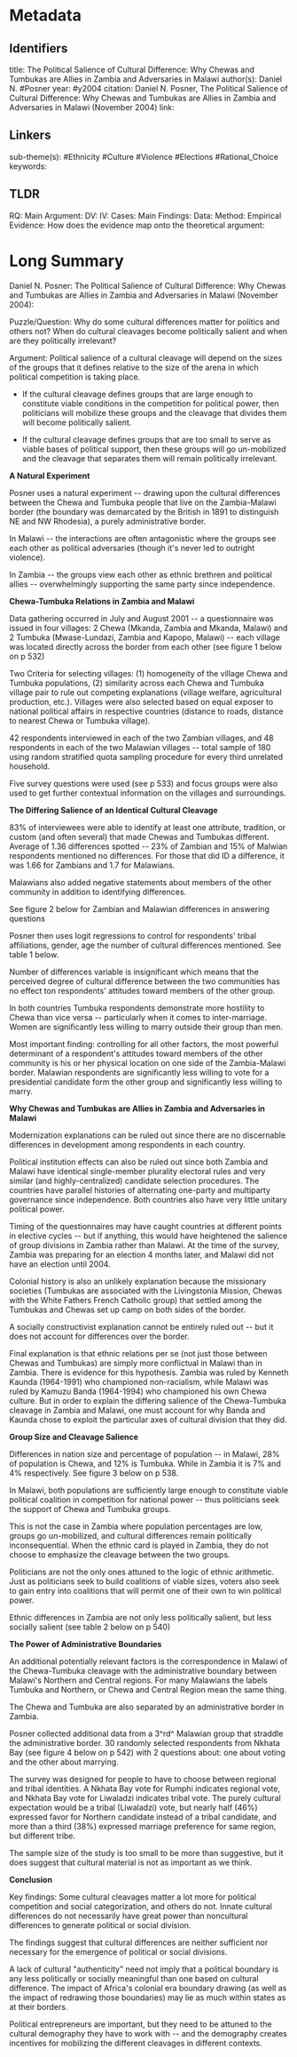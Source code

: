 # Metadata
## Identifiers
title: The Political Salience of Cultural Difference: Why Chewas and Tumbukas are Allies in Zambia and Adversaries in Malawi
author(s): Daniel N. #Posner
year: #y2004
citation: Daniel N. Posner, The Political Salience of Cultural Difference: Why Chewas and Tumbukas are Allies in Zambia and Adversaries in Malawi (November 2004)
link:

## Linkers

sub-theme(s): #Ethnicity #Culture #Violence #Elections #Rational_Choice 
keywords:

## TLDR

RQ:
Main Argument:
DV:
IV:
Cases:
Main Findings:
Data:
Method:
Empirical Evidence: 
How does the evidence map onto the theoretical argument: 

# Long Summary

Daniel N. Posner: The Political Salience of Cultural Difference: Why
Chewas and Tumbukas are Allies in Zambia and Adversaries in Malawi
(November 2004):

Puzzle/Question: Why do some cultural differences matter for politics
and others not? When do cultural cleavages become politically salient
and when are they politically irrelevant?

Argument: Political salience of a cultural cleavage will depend on the
sizes of the groups that it defines relative to the size of the arena in
which political competition is taking place.

-   If the cultural cleavage defines groups that are large enough to
    constitute viable conditions in the competition for political power,
    then politicians will mobilize these groups and the cleavage that
    divides them will become politically salient.

-   If the cultural cleavage defines groups that are too small to serve
    as viable bases of political support, then these groups will go
    un-mobilized and the cleavage that separates them will remain
    politically irrelevant.

**A Natural Experiment**

Posner uses a natural experiment -- drawing upon the cultural
differences between the Chewa and Tumbuka people that live on the
Zambia-Malawi border (the boundary was demarcated by the British in 1891
to distinguish NE and NW Rhodesia), a purely administrative border.

In Malawi -- the interactions are often antagonistic where the groups
see each other as political adversaries (though it's never led to
outright violence).

In Zambia -- the groups view each other as ethnic brethren and political
allies -- overwhelmingly supporting the same party since independence.

**Chewa-Tumbuka Relations in Zambia and Malawi**

Data gathering occurred in July and August 2001 -- a questionnaire was
issued in four villages: 2 Chewa (Mkanda, Zambia and Mkanda, Malawi) and
2 Tumbuka (Mwase-Lundazi, Zambia and Kapopo, Malawi) -- each village was
located directly across the border from each other (see figure 1 below
on p 532)

Two Criteria for selecting villages: (1) homogeneity of the village
Chewa and Tumbuka populations, (2) similarity across each Chewa and
Tumbuka village pair to rule out competing explanations (village
welfare, agricultural production, etc.). Villages were also selected
based on equal exposer to national political affairs in respective
countries (distance to roads, distance to nearest Chewa or Tumbuka
village).

42 respondents interviewed in each of the two Zambian villages, and 48
respondents in each of the two Malawian villages -- total sample of 180
using random stratified quota sampling procedure for every third
unrelated household.

Five survey questions were used (see p 533) and focus groups were also
used to get further contextual information on the villages and
surroundings.

**The Differing Salience of an Identical Cultural Cleavage**

83% of interviewees were able to identify at least one attribute,
tradition, or custom (and often several) that made Chewas and Tumbukas
different. Average of 1.36 differences spotted -- 23% of Zambian and 15%
of Malwian respondents mentioned no differences. For those that did ID a
difference, it was 1.66 for Zambians and 1.7 for Malawians.

Malawians also added negative statements about members of the other
community in addition to identifying differences.

See figure 2 below for Zambian and Malawian differences in answering
questions


Posner then uses logit regressions to control for respondents' tribal
affiliations, gender, age the number of cultural differences mentioned.
See table 1 below.


Number of differences variable is insignificant which means that the
perceived degree of cultural difference between the two communities has
no effect ton respondents' attitudes toward members of the other group.

In both countries Tumbuka respondents demonstrate more hostility to
Chewa than vice versa -- particularly when it comes to inter-marriage.
Women are significantly less willing to marry outside their group than
men.

Most important finding: controlling for all other factors, the most
powerful determinant of a respondent's attitudes toward members of the
other community is his or her physical location on one side of the
Zambia-Malawi border. Malawian respondents are significantly less
willing to vote for a presidential candidate form the other group and
significantly less willing to marry.

**Why Chewas and Tumbukas are Allies in Zambia and Adversaries in
Malawi**

Modernization explanations can be ruled out since there are no
discernable differences in development among respondents in each
country.

Political institution effects can also be ruled out since both Zambia
and Malawi have identical single-member plurality electoral rules and
very similar (and highly-centralized) candidate selection procedures.
The countries have parallel histories of alternating one-party and
multiparty governance since independence. Both countries also have very
little unitary political power.

Timing of the questionnaires may have caught countries at different
points in elective cycles -- but if anything, this would have heightened
the salience of group divisions in Zambia rather than Malawi. At the
time of the survey, Zambia was preparing for an election 4 months later,
and Malawi did not have an election until 2004.

Colonial history is also an unlikely explanation because the missionary
societies (Tumbukas are associated with the Livingstonia Mission, Chewas
with the White Fathers French Catholic group) that settled among the
Tumbukas and Chewas set up camp on both sides of the border.

A socially constructivist explanation cannot be entirely ruled out --
but it does not account for differences over the border.

Final explanation is that ethnic relations per se (not just those
between Chewas and Tumbukas) are simply more conflictual in Malawi than
in Zambia. There is evidence for this hypothesis. Zambia was ruled by
Kenneth Kaunda (1964-1991) who championed non-racialism, while Malawi
was ruled by Kamuzu Banda (1964-1994) who championed his own Chewa
culture. But in order to explain the differing salience of the
Chewa-Tumbuka cleavage in Zambia and Malawi, one must account for why
Banda and Kaunda chose to exploit the particular axes of cultural
division that they did.

**Group Size and Cleavage Salience**

Differences in nation size and percentage of population -- in Malawi,
28% of population is Chewa, and 12% is Tumbuka. While in Zambia it is 7%
and 4% respectively. See figure 3 below on p 538.


In Malawi, both populations are sufficiently large enough to constitute
viable political coalition in competition for national power -- thus
politicians seek the support of Chewa and Tumbuka groups.

This is not the case in Zambia where population percentages are low,
groups go un-mobilized, and cultural differences remain politically
inconsequential. When the ethnic card is played in Zambia, they do not
choose to emphasize the cleavage between the two groups.

Politicians are not the only ones attuned to the logic of ethnic
arithmetic. Just as politicians seek to build coalitions of viable
sizes, voters also seek to gain entry into coalitions that will permit
one of their own to win political power.

Ethnic differences in Zambia are not only less politically salient, but
less socially salient (see table 2 below on p 540)

**The Power of Administrative Boundaries**

An additional potentially relevant factors is the correspondence in
Malawi of the Chewa-Tumbuka cleavage with the administrative boundary
between Malawi's Northern and Central regions. For many Malawians the
labels Tumbuka and Northern, or Chewa and Central Region mean the same
thing.

The Chewa and Tumbuka are also separated by an administrative border in
Zambia.

Posner collected additional data from a 3^rd^ Malawian group that
straddle the administrative border. 30 randomly selected respondents
from Nkhata Bay (see figure 4 below on p 542) with 2 questions about:
one about voting and the other about marrying.

The survey was designed for people to have to choose between regional
and tribal identities. A Nkhata Bay vote for Rumphi indicates regional
vote, and Nkhata Bay vote for Liwaladzi indicates tribal vote. The
purely cultural expectation would be a tribal (Liwaladzi) vote, but
nearly half (46%) expressed favor for Northern candidate instead of a
tribal candidate, and more than a third (38%) expressed marriage
preference for same region, but different tribe.

The sample size of the study is too small to be more than suggestive,
but it does suggest that cultural material is not as important as we
think.

**Conclusion**

Key findings: Some cultural cleavages matter a lot more for political
competition and social categorization, and others do not. Innate
cultural differences do not necessarily have great power than
noncultural differences to generate political or social division.

The findings suggest that cultural differences are neither sufficient
nor necessary for the emergence of political or social divisions.

A lack of cultural "authenticity" need not imply that a political
boundary is any less politically or socially meaningful than one based
on cultural difference. The impact of Africa's colonial era boundary
drawing (as well as the impact of redrawing those boundaries) may lie as
much within states as at their borders.

Political entrepreneurs are important, but they need to be attuned to
the cultural demography they have to work with -- and the demography
creates incentives for mobilizing the different cleavages in different
contexts.
